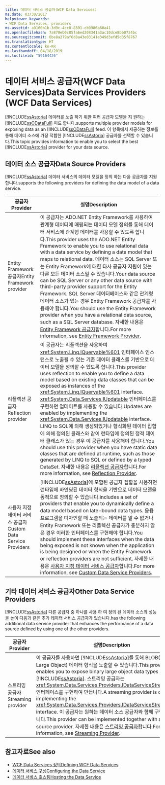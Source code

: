 ```yaml
---
title: 데이터 서비스 공급자(WCF Data Services)
ms.date: 03/30/2017
helpviewer_keywords:
- WCF Data Services, providers
ms.assetid: a0160b1b-3d9c-4cc8-8391-cb0986a60a41
ms.openlocfilehash: 7a870eb0c85fa6ed208341a3ac10dce8bb0724bc
ms.sourcegitcommit: 0be8a279af6d8a43e03141e349d3efd5d35f8767
ms.translationtype: HT
ms.contentlocale: ko-KR
ms.lasthandoff: 04/18/2019
ms.locfileid: "59164426"
---
```

# <a name="data-services-providers-wcf-data-services"></a><span data-ttu-id="377f0-102">데이터 서비스 공급자(WCF Data Services)</span><span class="sxs-lookup"><span data-stu-id="377f0-102">Data Services Providers (WCF Data Services)</span></span>
[!INCLUDE[ssAstoria](../../../../includes/ssastoria-md.md)] <span data-ttu-id="377f0-103">데이터를 노출 하기 위한 여러 공급자 모델을 지 원하는 [!INCLUDE[ssODataFull](../../../../includes/ssodatafull-md.md)] 피드 합니다.</span><span class="sxs-lookup"><span data-stu-id="377f0-103">supports multiple provider models for exposing data as an [!INCLUDE[ssODataFull](../../../../includes/ssodatafull-md.md)] feed.</span></span> <span data-ttu-id="377f0-104">이 항목에서 제공하는 정보를 통해 데이터 소스에 가장 적합한 [!INCLUDE[ssAstoria](../../../../includes/ssastoria-md.md)] 공급자를 선택할 수 있습니다.</span><span class="sxs-lookup"><span data-stu-id="377f0-104">This topic provides information to enable you to select the best [!INCLUDE[ssAstoria](../../../../includes/ssastoria-md.md)] provider for your data source.</span></span>  
  
## <a name="data-source-providers"></a><span data-ttu-id="377f0-105">데이터 소스 공급자</span><span class="sxs-lookup"><span data-stu-id="377f0-105">Data Source Providers</span></span>  
 [!INCLUDE[ssAstoria](../../../../includes/ssastoria-md.md)] <span data-ttu-id="377f0-106">데이터 서비스의 데이터 모델을 정의 하는 다음 공급자를 지원 합니다.</span><span class="sxs-lookup"><span data-stu-id="377f0-106">supports the following providers for defining the data model of a data service.</span></span>  
  
|<span data-ttu-id="377f0-107">공급자</span><span class="sxs-lookup"><span data-stu-id="377f0-107">Provider</span></span>|<span data-ttu-id="377f0-108">설명</span><span class="sxs-lookup"><span data-stu-id="377f0-108">Description</span></span>|  
|--------------|-----------------|  
|<span data-ttu-id="377f0-109">Entity Framework 공급자</span><span class="sxs-lookup"><span data-stu-id="377f0-109">Entity Framework provider</span></span>|<span data-ttu-id="377f0-110">이 공급자는 ADO.NET Entity Framework를 사용하여 관계형 데이터에 매핑되는 데이터 모델 정의를 통해 데이터 서비스에 관계형 데이터를 사용할 수 있도록 합니다.</span><span class="sxs-lookup"><span data-stu-id="377f0-110">This provider uses the ADO.NET Entity Framework to enable you to use relational data with a data service by defining a data model that maps to relational data.</span></span> <span data-ttu-id="377f0-111">데이터 소스는 SQL Server 또는 Entity Framework에 대한 타사 공급자 지원이 있는 다른 모든 데이터 소스일 수 있습니다.</span><span class="sxs-lookup"><span data-stu-id="377f0-111">Your data source can be SQL Server or any other data source with third-party provider support for the Entity Framework.</span></span> <span data-ttu-id="377f0-112">SQL Server 데이터베이스와 같은 관계형 데이터 소스가 있는 경우 Entity Framework 공급자를 사용해야 합니다.</span><span class="sxs-lookup"><span data-stu-id="377f0-112">You should use the Entity Framework provider when you have a relational data source, such as a SQL Server database.</span></span> <span data-ttu-id="377f0-113">자세한 내용은 [Entity Framework 공급자](../../../../docs/framework/data/wcf/entity-framework-provider-wcf-data-services.md)합니다.</span><span class="sxs-lookup"><span data-stu-id="377f0-113">For more information, see [Entity Framework Provider](../../../../docs/framework/data/wcf/entity-framework-provider-wcf-data-services.md).</span></span>|  
|<span data-ttu-id="377f0-114">리플렉션 공급자</span><span class="sxs-lookup"><span data-stu-id="377f0-114">Reflection provider</span></span>|<span data-ttu-id="377f0-115">이 공급자는 리플렉션을 사용하여 <xref:System.Linq.IQueryable%601> 인터페이스 인스턴스로 노출될 수 있는 기존 데이터 클래스를 기반으로 데이터 모델을 정의할 수 있도록 합니다.</span><span class="sxs-lookup"><span data-stu-id="377f0-115">This provider uses reflection to enable you to define a data model based on existing data classes that can be exposed as instances of the <xref:System.Linq.IQueryable%601> interface.</span></span> <span data-ttu-id="377f0-116"><xref:System.Data.Services.IUpdatable> 인터페이스를 구현하면 업데이트를 사용할 수 있습니다.</span><span class="sxs-lookup"><span data-stu-id="377f0-116">Updates are enabled by implementing the <xref:System.Data.Services.IUpdatable> interface.</span></span> <span data-ttu-id="377f0-117">LINQ to SQL에 의해 생성되었거나 형식화된 데이터 집합에 의해 정의된 클래스와 같이 런타임에 정의된 정적 데이터 클래스가 있는 경우 이 공급자를 사용해야 합니다.</span><span class="sxs-lookup"><span data-stu-id="377f0-117">You should use this provider when you have static data classes that are defined at runtime, such as those generated by LINQ to SQL or defined by a typed DataSet.</span></span> <span data-ttu-id="377f0-118">자세한 내용은 [리플렉션 공급자](../../../../docs/framework/data/wcf/reflection-provider-wcf-data-services.md)합니다.</span><span class="sxs-lookup"><span data-stu-id="377f0-118">For more information, see [Reflection Provider](../../../../docs/framework/data/wcf/reflection-provider-wcf-data-services.md).</span></span>|  
|<span data-ttu-id="377f0-119">사용자 지정 데이터 서비스 공급자</span><span class="sxs-lookup"><span data-stu-id="377f0-119">Custom Data Service Providers</span></span>|[!INCLUDE[ssAstoria](../../../../includes/ssastoria-md.md)]<span data-ttu-id="377f0-120">에 포함된 공급자 집합을 사용하면 런타임에 바인딩된 데이터 형식을 기반으로 데이터 모델을 동적으로 정의할 수 있습니다.</span><span class="sxs-lookup"><span data-stu-id="377f0-120">includes a set of providers that enable you to dynamically define a data model based on late-bound data types.</span></span> <span data-ttu-id="377f0-121">응용 프로그램을 디자인할 때 노출되는 데이터를 알 수 없거나 Entity Framework 또는 리플렉션 공급자가 충분하지 않은 경우 이러한 인터페이스를 구현해야 합니다.</span><span class="sxs-lookup"><span data-stu-id="377f0-121">You should implement these interfaces when the data being exposed is not known when the application is being designed or when the Entity Framework or reflection providers are not sufficient.</span></span> <span data-ttu-id="377f0-122">자세한 내용은 [사용자 지정 데이터 서비스 공급자](../../../../docs/framework/data/wcf/custom-data-service-providers-wcf-data-services.md)합니다.</span><span class="sxs-lookup"><span data-stu-id="377f0-122">For more information, see [Custom Data Service Providers](../../../../docs/framework/data/wcf/custom-data-service-providers-wcf-data-services.md).</span></span>|  
  
## <a name="other-data-service-providers"></a><span data-ttu-id="377f0-123">기타 데이터 서비스 공급자</span><span class="sxs-lookup"><span data-stu-id="377f0-123">Other Data Service Providers</span></span>  
 [!INCLUDE[ssAstoria](../../../../includes/ssastoria-md.md)] <span data-ttu-id="377f0-124">다른 공급자 중 하나를 사용 하 여 정의 된 데이터 소스의 성능을 높이 다음과 같은 추가 데이터 서비스 공급자가 있습니다.</span><span class="sxs-lookup"><span data-stu-id="377f0-124">has the following additional data service provider that enhances the performance of a data source defined by using one of the other providers.</span></span>  
  
|<span data-ttu-id="377f0-125">공급자</span><span class="sxs-lookup"><span data-stu-id="377f0-125">Provider</span></span>|<span data-ttu-id="377f0-126">설명</span><span class="sxs-lookup"><span data-stu-id="377f0-126">Description</span></span>|  
|--------------|-----------------|  
|<span data-ttu-id="377f0-127">스트리밍 공급자</span><span class="sxs-lookup"><span data-stu-id="377f0-127">Streaming provider</span></span>|<span data-ttu-id="377f0-128">이 공급자를 사용하면 [!INCLUDE[ssAstoria](../../../../includes/ssastoria-md.md)]를 통해 BLOB(Binary Large Object) 데이터 형식을 노출할 수 있습니다.</span><span class="sxs-lookup"><span data-stu-id="377f0-128">This provider enables you to expose binary large object data types by using [!INCLUDE[ssAstoria](../../../../includes/ssastoria-md.md)].</span></span> <span data-ttu-id="377f0-129">스트리밍 공급자는 <xref:System.Data.Services.Providers.IDataServiceStreamProvider> 인터페이스를 구현하여 만듭니다.</span><span class="sxs-lookup"><span data-stu-id="377f0-129">A streaming provider is created by implementing the <xref:System.Data.Services.Providers.IDataServiceStreamProvider> interface.</span></span> <span data-ttu-id="377f0-130">이 공급자는 원하는 데이터 소스 공급자와 함께 구현할 수 있습니다.</span><span class="sxs-lookup"><span data-stu-id="377f0-130">This provider can be implemented together with any data source provider.</span></span> <span data-ttu-id="377f0-131">자세한 내용은 [스트리밍 공급자](../../../../docs/framework/data/wcf/streaming-provider-wcf-data-services.md)합니다.</span><span class="sxs-lookup"><span data-stu-id="377f0-131">For more information, see [Streaming Provider](../../../../docs/framework/data/wcf/streaming-provider-wcf-data-services.md).</span></span>|  
  
## <a name="see-also"></a><span data-ttu-id="377f0-132">참고자료</span><span class="sxs-lookup"><span data-stu-id="377f0-132">See also</span></span>

- [<span data-ttu-id="377f0-133">WCF Data Services 정의</span><span class="sxs-lookup"><span data-stu-id="377f0-133">Defining WCF Data Services</span></span>](../../../../docs/framework/data/wcf/defining-wcf-data-services.md)
- [<span data-ttu-id="377f0-134">데이터 서비스 구성</span><span class="sxs-lookup"><span data-stu-id="377f0-134">Configuring the Data Service</span></span>](../../../../docs/framework/data/wcf/configuring-the-data-service-wcf-data-services.md)
- [<span data-ttu-id="377f0-135">데이터 서비스 호스팅</span><span class="sxs-lookup"><span data-stu-id="377f0-135">Hosting the Data Service</span></span>](../../../../docs/framework/data/wcf/hosting-the-data-service-wcf-data-services.md)
